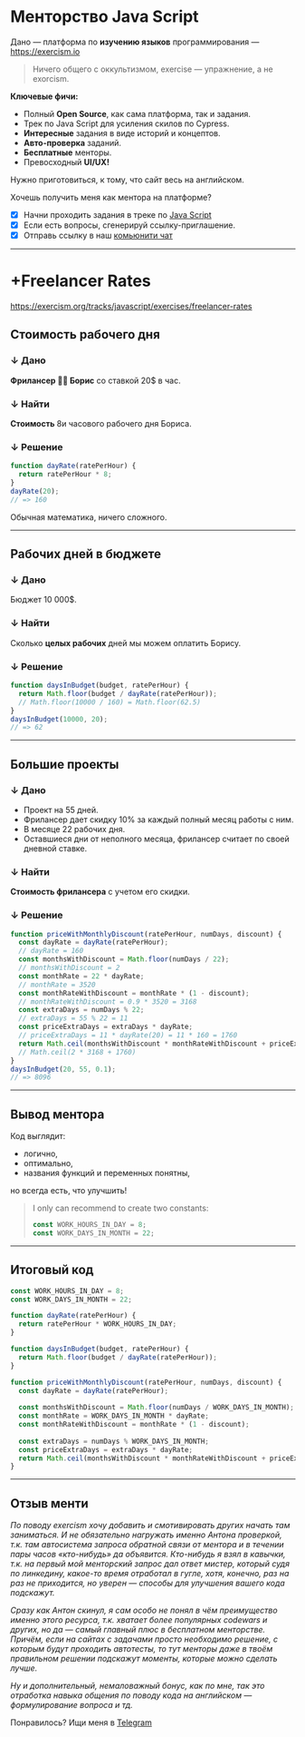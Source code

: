# Менторство Java Script

Дано — платформа по **изучению языков** программирования — https://exercism.io

> Ничего общего с оккультизмом, exercise — упражнение, а не exorcism.

**Ключевые фичи:**
* Полный **Open Source**, как сама платформа, так и задания.
* Трек по Java Script для усиления скилов по Cypress.
* **Интересные** задания в виде историй и концептов.
* **Авто-проверка** заданий.
* **Бесплатные** менторы.
* Превосходный **UI/UX!**

Нужно приготовиться, к тому, что сайт весь на английском.

Хочешь получить меня как ментора на платформе?

- [x] Начни проходить задания в треке по [Java Script](https://exercism.org/tracks/javascript/exercises)
- [x] Если есть вопросы, сгенерируй ссылку-приглашение.
- [x] Отправь ссылку в наш [комьюнити чат](https://t.me/epic_one_hour_community)

***

# +Freelancer Rates

https://exercism.org/tracks/javascript/exercises/freelancer-rates

## Стоимость рабочего дня

### ↓ Дано

**Фрилансер 🧑‍💻 Борис** со ставкой 20$ в час.

### ↓ Найти

**Стоимость** 8и часового рабочего дня Бориса.

### ↓ Решение

```js
function dayRate(ratePerHour) { 
  return ratePerHour * 8; 
}
dayRate(20); 
// => 160
```

Обычная математика, ничего сложного.

***

## Рабочих дней в бюджете

### ↓ Дано

Бюджет 10 000$.

### ↓ Найти

Сколько **целых рабочих** дней мы можем оплатить Борису.

### ↓ Решение

```js
function daysInBudget(budget, ratePerHour) {
  return Math.floor(budget / dayRate(ratePerHour));
  // Math.floor(10000 / 160) = Math.floor(62.5)
}
daysInBudget(10000, 20); 
// => 62
```

***

## Большие проекты

### ↓ Дано

* Проект на 55 дней.
* Фрилансер дает скидку 10% за каждый полный месяц работы с ним.
* В месяце 22 рабочих дня. 
* Оставшиеся дни от неполного месяца, фрилансер считает по своей дневной ставке.

### ↓ Найти

**Стоимость фрилансера** с учетом его скидки.

### ↓ Решение

```js
function priceWithMonthlyDiscount(ratePerHour, numDays, discount) {
  const dayRate = dayRate(ratePerHour);
  // dayRate = 160
  const monthsWithDiscount = Math.floor(numDays / 22);
  // monthsWithDiscount = 2
  const monthRate = 22 * dayRate; 
  // monthRate = 3520
  const monthRateWithDiscount = monthRate * (1 - discount);
  // monthRateWithDiscount = 0.9 * 3520 = 3168
  const extraDays = numDays % 22;
  // extraDays = 55 % 22 = 11
  const priceExtraDays = extraDays * dayRate;
  // priceExtraDays = 11 * dayRate(20) = 11 * 160 = 1760
  return Math.ceil(monthsWithDiscount * monthRateWithDiscount + priceExtraDays);
  // Math.ceil(2 * 3168 + 1760)
}
daysInBudget(20, 55, 0.1);
// => 8096
```

***

## Вывод ментора

Код выглядит:
* логично,
* оптимально,
* названия функций и переменных понятны,

но всегда есть, что улучшить!

> I only can recommend to create two constants:
> ```js
> const WORK_HOURS_IN_DAY = 8;
> const WORK_DAYS_IN_MONTH = 22;
> ```

***

## Итоговый код

```js
const WORK_HOURS_IN_DAY = 8;
const WORK_DAYS_IN_MONTH = 22;

function dayRate(ratePerHour) { 
  return ratePerHour * WORK_HOURS_IN_DAY; 
}

function daysInBudget(budget, ratePerHour) {
  return Math.floor(budget / dayRate(ratePerHour));
}

function priceWithMonthlyDiscount(ratePerHour, numDays, discount) { 
  const dayRate = dayRate(ratePerHour);
  
  const monthsWithDiscount = Math.floor(numDays / WORK_DAYS_IN_MONTH);
  const monthRate = WORK_DAYS_IN_MONTH * dayRate; 
  const monthRateWithDiscount = monthRate * (1 - discount);
  
  const extraDays = numDays % WORK_DAYS_IN_MONTH;
  const priceExtraDays = extraDays * dayRate;
  return Math.ceil(monthsWithDiscount * monthRateWithDiscount + priceExtraDays);
}
```

***

## Отзыв менти

*По поводу exercism хочу добавить и смотивировать других начать там заниматься. И не обязательно нагружать именно Антона проверкой, т.к. там автосистема запроса обратной связи от ментора и в течении пары часов «кто-нибудь» да объявится. Кто-нибудь я взял в кавычки, т.к. на первый мой менторский запрос дал ответ мистер, который судя по линкедину, какое-то время отработал в гугле, хотя, конечно, раз на раз не приходится, но уверен — способы для улучшения вашего кода подскажут.*

*Сразу как Антон скинул, я сам особо не понял в чём преимущество именно этого ресурса, т.к. хватает более популярных codewars и других, но да — самый главный плюс в бесплатном менторстве. Причём, если на сайтах с задачами просто необходимо решение, с которым будут проходить автотесты, то тут менторы даже в твоём правильном решении подскажут моменты, которые можно сделать лучше.*

*Ну и дополнительный, немаловажный бонус, как по мне, так это отработка навыка общения по поводу кода на английском — формулирование вопроса и тд.*

Понравилось? Ищи меня в [Telegram](https://t.me/epic_one_hour)